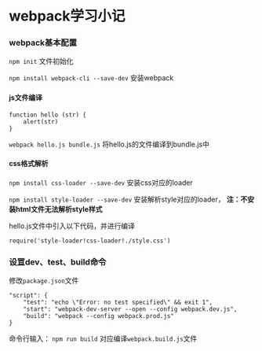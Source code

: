 # webpack学习小记

### webpack基本配置
``` npm init ``` 文件初始化

``` npm install webpack-cli --save-dev ``` 安装webpack

#### js文件编译
``` 
function hello (str) {
    alert(str)
}
```
``` webpack hello.js bundle.js ``` 将hello.js的文件编译到bundle.js中

#### css格式解析
``` npm install css-loader --save-dev ``` 安装css对应的loader

``` npm install style-loader --save-dev ``` 安装解析style对应的loader， **注：不安装html文件无法解析style样式**

hello.js文件中引入以下代码，并进行编译
``` 
require('style-loader!css-loader!./style.css') 
```

### 设罝dev、test、build命令

修改```package.json```文件
```
"script": {
    "test": "echo \"Error: no test specified\" && exit 1",
    "start": "webpack-dev-server --open --config webpack.dev.js",
    "build": "webpack --config webpack.prod.js"
}
```
命令行输入： ```npm run build```  对应编译```webpack.build.js```文件
